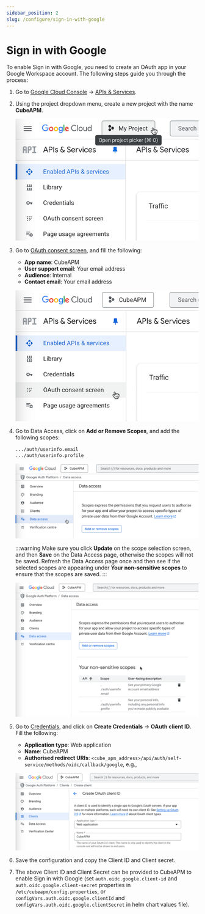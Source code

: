 ```yaml
---
sidebar_position: 2
slug: /configure/sign-in-with-google
---
```


# Sign in with Google

To enable Sign in with Google, you need to create an OAuth app in your Google Workspace account. The following steps guide you through the process:

1. Go to [Google Cloud Console](https://console.cloud.google.com/) → [APIs & Services](https://console.cloud.google.com/apis/).

1. Using the project dropdown menu, create a new project with the name **CubeAPM**.

   ![Create New Project](/img/configure/oauth/google/create-project.png)

1. Go to [OAuth consent screen](https://console.cloud.google.com/apis/credentials/consent), and fill the following:

   - **App name**: CubeAPM
   - **User support email**: Your email address
   - **Audience**: Internal
   - **Contact email**: Your email address

   ![OAuth Consent Screen](/img/configure/oauth/google/oauth-consent.png)

1. Go to Data Access, click on **Add or Remove Scopes**, and add the following scopes:

   ```
   .../auth/userinfo.email
   .../auth/userinfo.profile
   ```

   ![Scopes](/img/configure/oauth/google/scopes.png)

   :::warning
   Make sure you click **Update** on the scope selection screen, and then **Save** on the Data Access page, otherwise the scopes will not be saved. Refresh the Data Access page once and then see if the selected scopes are appearing under **Your non-sensitive scopes** to ensure that the scopes are saved.
   :::

   ![Scopes Added](/img/configure/oauth/google/scopes-saved.png)

1. Go to [Credentials](https://console.cloud.google.com/apis/credentials), and click on **Create Credentials** → **OAuth client ID**. Fill the following:

   - **Application type**: Web application
   - **Name**: CubeAPM
   - **Authorised redirect URIs**: `<cube_apm_address>/api/auth/self-service/methods/oidc/callback/google`, e.g.,

   ![OAuth Client ID](/img/configure/oauth/google/oauth-client-id.png)

1. Save the configuration and copy the Client ID and Client secret.

1. The above Client ID and Client Secret can be provided to CubeAPM to enable Sign in with Google (set `auth.oidc.google.client-id` and `auth.oidc.google.client-secret` properties in `/etc/cubeapm/config.properties`, or `configVars.auth.oidc.google.clientId` and `configVars.auth.oidc.google.clientSecret` in helm chart values file).
